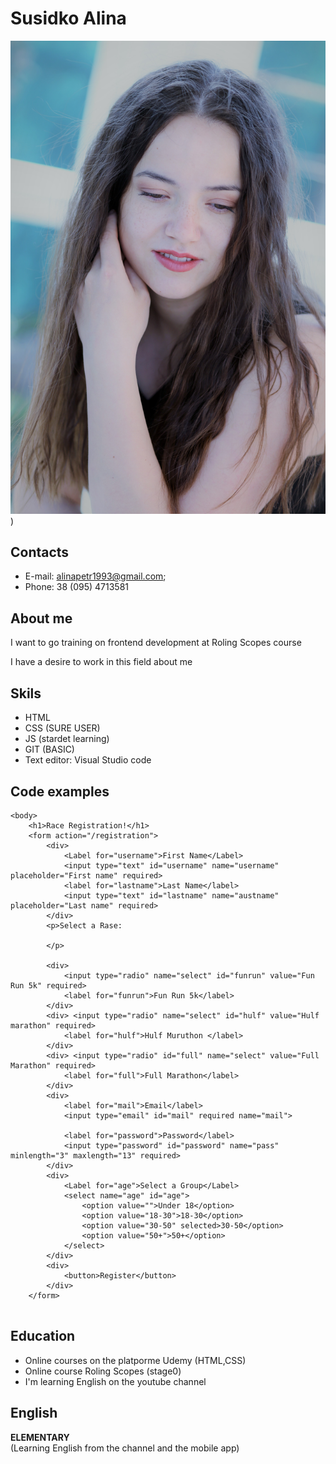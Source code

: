 # Susidko Alina
![foto](assets/img/link.jpg))
## Contacts
* E-mail: alinapetr1993@gmail.com;
* Phone: 38 (095) 4713581

## About me

I want to go training on frontend development at Roling Scopes course  

I have a desire to work in this field
 about me
 
## Skils

* HTML
* CSS (SURE USER)
* JS (stardet learning)
* GIT (BASIC)
* Text editor: Visual Studio code

## Code examples

```
<body>
    <h1>Race Registration!</h1>  
    <form action="/registration">  
        <div>  
            <Label for="username">First Name</Label>  
            <input type="text" id="username" name="username" placeholder="First name" required>  
            <label for="lastname">Last Name</label>  
            <input type="text" id="lastname" name="austname"   placeholder="Last name" required>  
        </div>  
        <p>Select a Rase:  

        </p>  

        <div>  
            <input type="radio" name="select" id="funrun" value="Fun Run 5k" required>  
            <label for="funrun">Fun Run 5k</label>  
        </div>  
        <div> <input type="radio" name="select" id="hulf" value="Hulf marathon" required>  
            <label for="hulf">Hulf Muruthon </label>  
        </div>  
        <div> <input type="radio" id="full" name="select" value="Full Marathon" required>  
            <label for="full">Full Marathon</label>
        </div>  
        <div>  
            <label for="mail">Email</label>  
            <input type="email" id="mail" required name="mail">  

            <label for="password">Password</label>  
            <input type="password" id="password" name="pass" minlength="3" maxlength="13" required>  
        </div>  
        <div>  
            <Label for="age">Select a Group</Label>  
            <select name="age" id="age">  
                <option value="">Under 18</option>  
                <option value="18-30">18-30</option>    
                <option value="30-50" selected>30-50</option>  
                <option value="50+">50+</option>  
            </select>  
        </div>  
        <div>  
            <button>Register</button>  
        </div>  
    </form>  
 
```
## Education

* Online courses on the platporme Udemy (HTML,CSS)
* Online course Roling Scopes (stage0)
* I'm learning English on the youtube channel

## English  

**ELEMENTARY** <br> 
(Learning English from the channel and the mobile app) 
